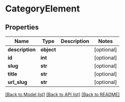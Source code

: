 # CategoryElement

## Properties
Name | Type | Description | Notes
------------ | ------------- | ------------- | -------------
**description** | **object** |  | [optional] 
**id** | **int** |  | [optional] 
**slug** | **str** |  | [optional] 
**title** | **str** |  | [optional] 
**url_slug** | **str** |  | [optional] 

[[Back to Model list]](../README.md#documentation-for-models) [[Back to API list]](../README.md#documentation-for-api-endpoints) [[Back to README]](../README.md)

